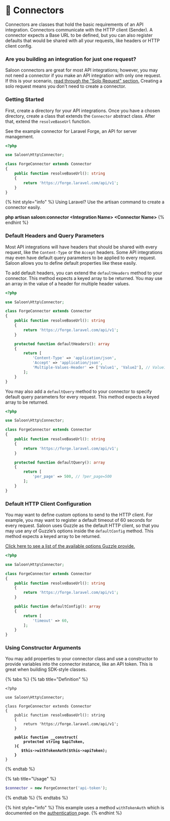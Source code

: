 # 🔌 Connectors

Connectors are classes that hold the basic requirements of an API integration. Connectors communicate with the HTTP client (Sender). A connector expects a Base URL to be defined, but you can also register defaults that would be shared with all your requests, like headers or HTTP client config.

### Are you building an integration for just one request?

Saloon connectors are great for most API integrations; however, you may not need a connector if you make an API integration with only one request. If this is your scenario, [read through the "Solo Request" section.](../digging-deepeer/solo-requests.md) Creating a solo request means you don't need to create a connector.

### Getting Started

First, create a directory for your API integrations. Once you have a chosen directory, create a class that extends the `Connector` abstract class. After that, extend the `resolveBaseUrl` function.

See the example connector for Laravel Forge, an API for server management.

```php
<?php

use Saloon\Http\Connector;

class ForgeConnector extends Connector
{
    public function resolveBaseUrl(): string
    {
        return 'https://forge.laravel.com/api/v1';
    }
}
```

{% hint style="info" %}
Using Laravel? Use the artisan command to create a connector easily.

**php artisan saloon:connector \<Integration Name> \<Connector Name>**
{% endhint %}

### Default Headers and Query Parameters

Most API integrations will have headers that should be shared with every request, like the `Content-Type` or the `Accept` headers. Some API integrations may even have default query parameters to be applied to every request. Saloon allows you to define default properties like these easily.

To add default headers, you can extend the `defaultHeaders` method to your connector. This method expects a keyed array to be returned. You may use an array in the value of a header for multiple header values.

```php
<?php

use Saloon\Http\Connector;

class ForgeConnector extends Connector
{
    public function resolveBaseUrl(): string
    {
        return 'https://forge.laravel.com/api/v1';
    }

    protected function defaultHeaders(): array
    {
        return [
            'Content-Type' => 'application/json',
            'Accept' => 'application/json',
            'Multiple-Values-Header' => ['Value1', 'Value2'], // Value1;Value2
        ];
    }
}
```

You may also add a `defaultQuery` method to your connector to specify default query parameters for every request. This method expects a keyed array to be returned.

```php
<?php

use Saloon\Http\Connector;

class ForgeConnector extends Connector
{
    public function resolveBaseUrl(): string
    {
        return 'https://forge.laravel.com/api/v1';
    }

    protected function defaultQuery(): array
    {
        return [
            'per_page' => 500, // ?per_page=500
        ];
    }
}
```

### Default HTTP Client Configuration

You may want to define custom options to send to the HTTP client. For example, you may want to register a default timeout of 60 seconds for every request. Saloon uses Guzzle as the default HTTP client, so that you may use any of Guzzle’s options inside the `defaultConfig` method. This method expects a keyed array to be returned.

[Click here to see a list of the available options Guzzle provide.](https://docs.guzzlephp.org/en/stable/request-options.html)

```php
<?php

use Saloon\Http\Connector;

class ForgeConnector extends Connector
{
    public function resolveBaseUrl(): string
    {
        return 'https://forge.laravel.com/api/v1';
    }

    public function defaultConfig(): array
    {
        return [
            'timeout' => 60,
        ];
    }
}
```

### Using Constructor Arguments

You may add properties to your connector class and use a constructor to provide variables into the connector instance, like an API token. This is great when building SDK-style classes.

{% tabs %}
{% tab title="Definition" %}
<pre class="language-php"><code class="lang-php">&#x3C;?php

use Saloon\Http\Connector;

class ForgeConnector extends Connector
{
    public function resolveBaseUrl(): string
    {
        return 'https://forge.laravel.com/api/v1';
    }

<strong>    public function __construct(
</strong><strong>        protected string $apiToken,
</strong><strong>    ){
</strong><strong>       $this->withTokenAuth($this->apiToken); 
</strong><strong>    }
</strong>}
</code></pre>
{% endtab %}

{% tab title="Usage" %}
```php
$connector = new ForgeConnector('api-token');
```
{% endtab %}
{% endtabs %}

{% hint style="info" %}
This example uses a method `withTokenAuth` which is documented on the [authentication ](authentication.md)page.
{% endhint %}
